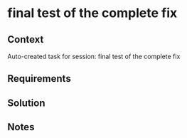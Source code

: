 # final test of the complete fix

## Context

Auto-created task for session: final test of the complete fix

## Requirements

## Solution

## Notes
